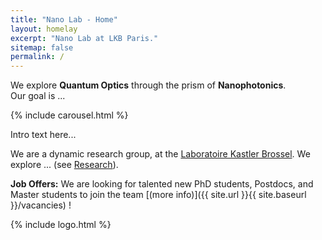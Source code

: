 ```yaml
---
title: "Nano Lab - Home"
layout: homelay
excerpt: "Nano Lab at LKB Paris."
sitemap: false
permalink: /
---
```


We explore **Quantum Optics** through the prism of **Nanophotonics**.<br>
Our goal is ...

{% include carousel.html %}

Intro text here...

We are a dynamic research group, at the [Laboratoire Kastler Brossel](http://www.lkb.upmc.fr). We explore ... (see [Research](research)).

**Job Offers:**
We are looking for talented new PhD students, Postdocs, and Master students to join the team [(more info)]({{ site.url }}{{ site.baseurl }}/vacancies) !

<div markdown="0">
{% include logo.html %}
</div>

